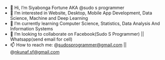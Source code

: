 - 👋 Hi, I’m Siyabonga Fortune AKA @sudo s programmer 
- 👀 I’m interested in Website, Desktop, Mobile App Development, Data Science, Machine and Deep Learning
- 🌱 I’m currently learning Computer Science, Statistics, Data Analysis And Information Systems
- 💞️ I’m looking to collaborate on Facebook(Sudo S Programmer) || Whatsapp(send email for cell)
- 📫 How to reach me: @sudosprogrammer@gmail.com || @nkunaf.sf@gmail.com

<!---
sudosf/sudosf is a ✨ special ✨ repository because its `README.md` (this file) appears on your GitHub profile.
You can click the Preview link to take a look at your changes.
--->
